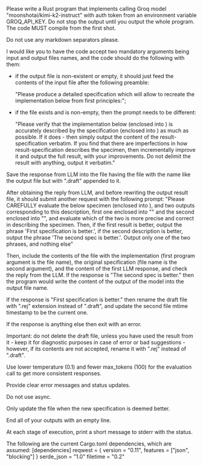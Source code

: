 Please write a Rust program that implements calling Groq model "moonshotai/kimi-k2-instruct" with auth token from an environment variable GROQ_API_KEY. Do not stop the output until you output the whole program. The code MUST compile from the first shot.

Do not use any markdown separators please.

I would like you to have the code accept two mandatory arguments being input and output files names, 
and the code should do the following with them:

- if the output file is non-existent or empty, it should just feed the contents of the input file after the following preamble: 

   "Please produce a detailed specification which will allow to recreate the implementation below from first principles:"; 

- if the file exists and is non-empty, then the prompt needs to be different:

   "Please verify that the implementation below (enclosed into <result-specimen></result-specimen>) is accurately described by the specification (enclosed into <result-specification></result-specification>) as much as possible. If it does - then simply output the content of the result-specification verbatim. If you find that there are imperfections in how result-specification describes the specimen, then incrementally improve it and output the full result, with your improvements. Do not delimit the result with anything, output it verbatim." 

Save the response from LLM into the file having the file with the name like the output file but with ".draft" appended to it. 

After obtaining the reply from LLM, and before rewriting the output result file, it should submit another request with the following prompt: "Please CAREFULLY evaluate the below specimen (enclosed into <result-specimen></result-specimen>), and two outputs corresponding to this description, first one enclosed into "<first-specification></first-specification>" and the second enclosed into "<second-specification></second-specification>", and evaluate which of the two is more precise and correct in describing the specimen. Then, if the first result is better, output the phrase 'First specification is better.', if the second description is better, output the phrase 'The second spec is better.'. Output only one of the two phrases, and nothing else"

Then, include the contents of the file with the implementation (first program argument is the file name), the original specification (file name is the second argument), and the content of the first LLM response, and check the reply from the LLM.
If the response is "The second spec is better." then the program would write the content of the output of the model into the output file name.

If the response is "First specification is better." then rename the draft file with ".rej" extension instead of ".draft", and update the second file mtime timestamp to be the current one.

If the response is anything else then exit with an error.

Important: do not delete the draft file, unless you have used the result from it - keep it for diagnostic purposes in case of error or bad suggestions - however, if its contents are not accepted, rename it with ".rej" instead of ".draft".

Use lower temperature (0.1) and fewer max_tokens (100) for the evaluation call to get more consistent responses.

Provide clear error messages and status updates.

Do not use async.

Only update the file when the new specification is deemed better.

End all of your outputs with an empty line.

At each stage of execution, print a short message to stderr with the status.

The following are the current Cargo.toml dependencies, which are assumed:
[dependencies]
reqwest = { version = "0.11", features = ["json", "blocking"] }
serde_json = "1.0"
filetime = "0.2"